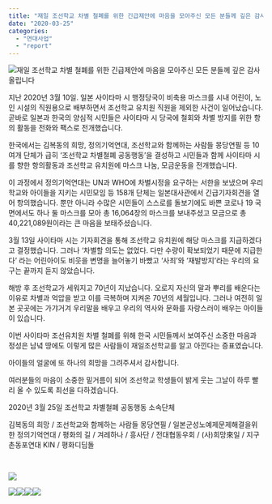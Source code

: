 ```yaml
---
title: "재일 조선학교 차별 철폐를 위한 긴급제안에 마음을 모아주신 모든 분들께 깊은 감사 올립니다"
date: "2020-03-25"
categories: 
  - "연대사업"
  - "report"
---
```


![](https://womenandwar.net/kr/wp-content/uploads/2020/03/공동보고문-2-scaled.jpg)재일 조선학교 차별 철폐를 위한 긴급제안에 마음을 모아주신 모든 분들께 깊은 감사 올립니다

지난 2020년 3월 10일. 일본 사이타마 시 행정당국이 비축용 마스크를 시내 어린이, 노인 시설의 직원용으로 배부하면서 조선학교 유치원 직원을 제외한 사건이 일어났습니다. 곧바로 일본과 한국의 양심적 시민들은 사이타마 시 당국에 철회와 차별 방지를 위한 항의 활동을 전화와 팩스로 전개했습니다.

한국에서는 김복동의 희망, 정의기억연대, 조선학교와 함께하는 사람들 몽당연필 등 10여개 단체가 급히 ‘조선학교 차별철폐 공동행동’을 결성하고 시민들과 함께 사이타마 시를 향한 항의활동과 조선학교 유치원에 마스크 나눔, 모금운동을 전개했습니다.

이 과정에서 정의기억연대는 UN과 WHO에 차별시정을 요구하는 서한을 보냈으며 우리학교와 아이들을 지키는 시민모임 등 158개 단체는 일본대사관에서 긴급기자회견을 열어 항의했습니다. 뿐만 아니라 수많은 시민들이 스스로를 돌보기에도 바쁜 코로나 19 국면에서도 하나 둘 마스크를 모아 총 16,064장의 마스크를 보내주셨고 모금으로 총 40,221,089원이라는 큰 마음을 보태주셨습니다.

3월 13일 사이타마 시는 기자회견을 통해 조선학교 유치원에 해당 마스크를 지급하겠다고 결정했습니다. 그러나 ‘차별할 의도는 없었다. 다만 수량이 확보되었기 때문에 지급한다’ 라는 어린아이도 비웃을 변명을 늘어놓기 바빴고 ‘사죄’와 ‘재발방지’라는 우리의 요구는 끝까지 듣지 않았습니다.

해방 후 조선학교가 세워지고 70년이 지났습니다. 오로지 자신의 말과 뿌리를 배운다는 이유로 차별과 억압을 받고 이를 극복하며 지켜온 70년의 세월입니다. 그러나 여전히 일본 곳곳에는 가갸거겨 우리말을 배우고 우리의 역사와 문화를 자랑스러이 배우는 아이들이 있습니다.

이번 사이타마 조선유치원 차별 철폐를 위해 한국 시민들께서 보여주신 소중한 마음과 정성은 남녘 땅에도 이렇게 많은 사람들이 재일조선학교를 알고 아낀다는 증표였습니다.

아이들의 얼굴에 또 하나의 희망을 그려주셔서 감사합니다.

여러분들의 마음이 소중한 밑거름이 되어 조선학교 학생들이 밝게 웃는 그날이 하루 빨리 올 수 있도록 최선을 다하겠습니다.

2020년 3월 25일 조선학교 차별철폐 공동행동 소속단체

김복동의 희망 / 조선학교와 함께하는 사람들 몽당연필 / 일본군성노예제문제해결을위한 정의기억연대 / 평화의 길 / 겨레하나 / 흥사단 / 전대협동우회 / (사)희망來일 / 지구촌동포연대 KIN / 평화디딤돌

 

![](https://womenandwar.net/kr/wp-content/uploads/2020/03/최종보고웹자보.jpg)

![](https://womenandwar.net/kr/wp-content/uploads/2020/03/마스크-사진1-scaled.jpg)![](https://womenandwar.net/kr/wp-content/uploads/2020/03/편집-3-2-scaled.jpg)![](https://womenandwar.net/kr/wp-content/uploads/2020/03/편집1-2-scaled.jpg)![](https://womenandwar.net/kr/wp-content/uploads/2020/03/편집2-2-scaled.jpg)
